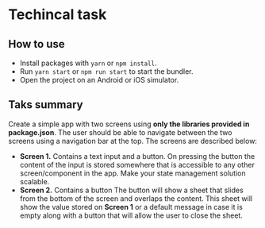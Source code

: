 # Techincal task

## How to use

- Install packages with `yarn` or `npm install`.
- Run `yarn start` or `npm run start` to start the bundler.
- Open the project on an Android or iOS simulator.

## Taks summary

Create a simple app with two screens using **only the libraries provided in package.json**. The user should be able to navigate between the two screens using a navigation bar at the top. The screens are described below:

- **Screen 1.** Contains a text input and a button. On pressing the button the content of the input is stored somewhere that is accessible to any other screen/component in the app. Make your state management solution scalable.
- **Screen 2.** Contains a button The button will show a sheet that slides from the bottom of the screen and overlaps the content. This sheet will show the value stored on **Screen 1** or a default message in case it is empty along with a button that will allow the user to close the sheet.
